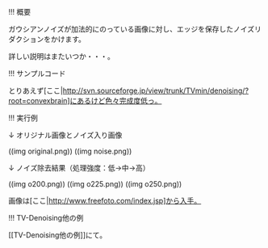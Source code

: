 !!! 概要

ガウシアンノイズが加法的にのっている画像に対し、エッジを保存したノイズリダクションをかけます。

詳しい説明はまたいつか・・・。

!!! サンプルコード

とりあえず[ここ|http://svn.sourceforge.jp/view/trunk/TVmin/denoising/?root=convexbrain]にあるけど色々完成度低っ。

!!! 実行例

↓ オリジナル画像とノイズ入り画像

((img original.png))
((img noise.png))

↓ ノイズ除去結果（処理強度：低→中→高）

((img o200.png))
((img o225.png))
((img o250.png))

画像は[ここ|http://www.freefoto.com/index.jsp]から入手。

!!! TV-Denoising他の例

[[TV-Denoising他の例]]にて。
